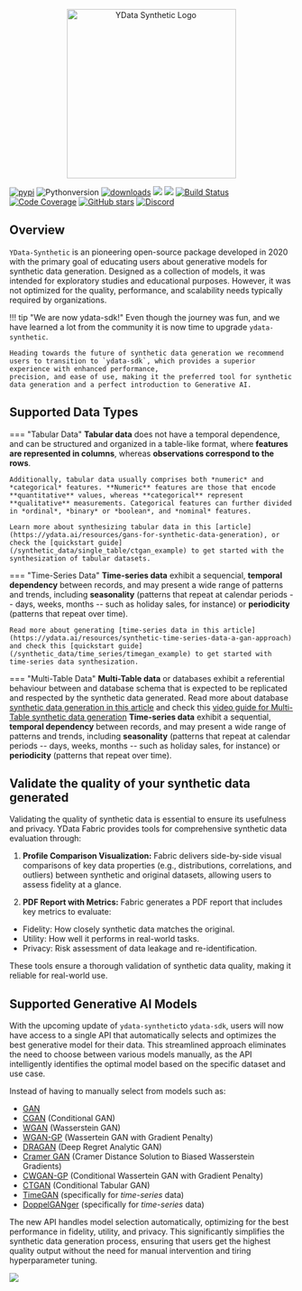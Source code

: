 <p></p>
<p align="center"><img width="300" src="https://assets.ydata.ai/oss/ydata-synthetic_black.png" alt="YData Synthetic Logo"></p>
<p></p>

[![pypi](https://img.shields.io/pypi/v/ydata-synthetic)](https://pypi.org/project/ydata-synthetic)
![Pythonversion](https://img.shields.io/badge/python-3.9%20%7C%203.10%20%7C%203.11%20%7C%203.12-blue)
[![downloads](https://static.pepy.tech/badge/ydata-synthetic/month)](https://pepy.tech/project/ydata-synthetic)
![](https://img.shields.io/github/license/ydataai/ydata-synthetic)
![](https://img.shields.io/pypi/status/ydata-synthetic)
[![Build Status](https://github.com/ydataai/ydata-synthetic/actions/workflows/tests.yml/badge.svg?branch=master)](https://github.com/ydataai/ydata-synthetic/actions/workflows/tests.yml)
[![Code Coverage](https://codecov.io/gh/ydataai/ydata-synthetic/branch/master/graph/badge.svg?token=gMptB4YUnF)](https://codecov.io/gh/ydataai/ydata-synthetic)
[![GitHub stars](https://img.shields.io/github/stars/ydataai/ydata-synthetic?style=social)](https://github.com/ydataai/ydata-synthetic)
[![Discord](https://img.shields.io/discord/1037720091376238592?label=Discord&logo=Discord)](https://discord.com/invite/mw7xjJ7b7s)

## Overview
`YData-Synthetic` is an pioneering open-source package developed in 2020 with the primary goal of educating users about generative models for synthetic data generation. 
Designed as a collection of models, it was intended for exploratory studies and educational purposes. 
However, it was not optimized for the quality, performance, and scalability needs typically required by organizations.

!!! tip "We are now ydata-sdk!"
    Even though the journey was fun, and we have learned a lot from the community it is now time to upgrade `ydata-synthetic`.

    Heading towards the future of synthetic data generation we recommend users to transition to `ydata-sdk`, which provides a superior experience with enhanced performance,
    precision, and ease of use, making it the preferred tool for synthetic data generation and a perfect introduction to Generative AI. 

## Supported Data Types
    
=== "Tabular Data"
    **Tabular data** does not have a temporal dependence, and can be structured and organized in a table-like format, where **features are represented in columns**, whereas **observations correspond to the rows**. 

    Additionally, tabular data usually comprises both *numeric* and *categorical* features. **Numeric** features are those that encode **quantitative** values, whereas **categorical** represent **qualitative** measurements. Categorical features can further divided in *ordinal*, *binary* or *boolean*, and *nominal* features.
    
    Learn more about synthesizing tabular data in this [article](https://ydata.ai/resources/gans-for-synthetic-data-generation), or check the [quickstart guide](/synthetic_data/single_table/ctgan_example) to get started with the synthesization of tabular datasets.

=== "Time-Series Data"
    **Time-series data** exhibit a sequencial, **temporal dependency** between records, and may present a wide range of patterns and trends, including **seasonality** (patterns that repeat at calendar periods -- days, weeks, months -- such as holiday sales, for instance) or **periodicity** (patterns that repeat over time).

    Read more about generating [time-series data in this article](https://ydata.ai/resources/synthetic-time-series-data-a-gan-approach) and check this [quickstart guide](/synthetic_data/time_series/timegan_example) to get started with time-series data synthesization.

=== "Multi-Table Data"
    **Multi-Table data** or databases exhibit a referential behaviour between and database schema that is expected to be replicated and respected by the synthetic data generated. 
    Read more about database [synthetic data generation in this article](https://ydata.ai/resources/whitepaper-relational-databases-synthetic-data) and check this [video guide for Multi-Table synthetic data generation](https://www.youtube.com/watch?v=40Q56xZbv00&ab_channel=YData)
    **Time-series data** exhibit a sequential, **temporal dependency** between records, and may present a wide range of patterns and trends, including **seasonality** (patterns that repeat at calendar periods -- days, weeks, months -- such as holiday sales, for instance) or **periodicity** (patterns that repeat over time).

## Validate the quality of your synthetic data generated

Validating the quality of synthetic data is essential to ensure its usefulness and privacy. YData Fabric provides tools for comprehensive synthetic data evaluation through:

1. **Profile Comparison Visualization:**
Fabric delivers side-by-side visual comparisons of key data properties (e.g., distributions, correlations, and outliers) between synthetic and original datasets, allowing users to assess fidelity at a glance.

2. **PDF Report with Metrics:**
Fabric generates a PDF report that includes key metrics to evaluate:

- Fidelity: How closely synthetic data matches the original.
- Utility: How well it performs in real-world tasks.
- Privacy: Risk assessment of data leakage and re-identification.

These tools ensure a thorough validation of synthetic data quality, making it reliable for real-world use.

## Supported Generative AI Models
With the upcoming update of `ydata-synthetic`to `ydata-sdk`, users will now have access to a single API that automatically selects and optimizes
the best generative model for their data. This streamlined approach eliminates the need to choose between
various models manually, as the API intelligently identifies the optimal model based on the specific dataset and use case.

Instead of having to manually select from models such as:

- [GAN](https://arxiv.org/abs/1406.2661)
- [CGAN](https://arxiv.org/abs/1411.1784) (Conditional GAN)
- [WGAN](https://arxiv.org/abs/1701.07875) (Wasserstein GAN)
- [WGAN-GP](https://arxiv.org/abs/1704.00028) (Wassertein GAN with Gradient Penalty)
- [DRAGAN](https://arxiv.org/pdf/1705.07215.pdf) (Deep Regret Analytic GAN)
- [Cramer GAN](https://arxiv.org/abs/1705.10743) (Cramer Distance Solution to Biased Wasserstein Gradients)
- [CWGAN-GP](https://cameronfabbri.github.io/papers/conditionalWGAN.pdf) (Conditional Wassertein GAN with Gradient Penalty)
- [CTGAN](https://arxiv.org/pdf/1907.00503.pdf) (Conditional Tabular GAN)
- [TimeGAN](https://papers.nips.cc/paper/2019/file/c9efe5f26cd17ba6216bbe2a7d26d490-Paper.pdf) (specifically for *time-series* data)
- [DoppelGANger](https://dl.acm.org/doi/pdf/10.1145/3419394.3423643) (specifically for *time-series* data)

The new API handles model selection automatically, optimizing for the best performance in fidelity, utility, and privacy.
This significantly simplifies the synthetic data generation process, ensuring that users get the highest quality output without
the need for manual intervention and tiring hyperparameter tuning. 

<img referrerpolicy="no-referrer-when-downgrade" src="https://static.scarf.sh/a.png?x-pxid=dd69a9f9-0901-4cb4-9e56-b1e69877dca1" />